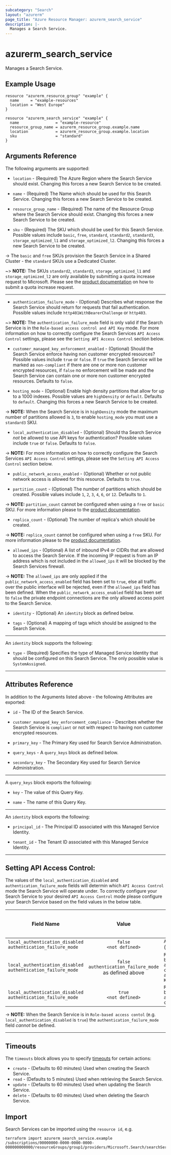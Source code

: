 ```yaml
---
subcategory: "Search"
layout: "azurerm"
page_title: "Azure Resource Manager: azurerm_search_service"
description: |-
  Manages a Search Service.
---
```


# azurerm_search_service

Manages a Search Service.

## Example Usage

```hcl
resource "azurerm_resource_group" "example" {
  name     = "example-resources"
  location = "West Europe"
}

resource "azurerm_search_service" "example" {
  name                = "example-resource"
  resource_group_name = azurerm_resource_group.example.name
  location            = azurerm_resource_group.example.location
  sku                 = "standard"
}
```

## Arguments Reference

The following arguments are supported:

* `location` - (Required) The Azure Region where the Search Service should exist. Changing this forces a new Search Service to be created.

* `name` - (Required) The Name which should be used for this Search Service. Changing this forces a new Search Service to be created.

* `resource_group_name` - (Required) The name of the Resource Group where the Search Service should exist. Changing this forces a new Search Service to be created.

* `sku` - (Required) The SKU which should be used for this Search Service. Possible values include `basic`, `free`, `standard`, `standard2`, `standard3`, `storage_optimized_l1` and `storage_optimized_l2`. Changing this forces a new Search Service to be created.

-> The `basic` and `free` SKUs provision the Search Service in a Shared Cluster - the `standard` SKUs use a Dedicated Cluster.

~> **NOTE:** The SKUs `standard2`, `standard3`, `storage_optimized_l1` and `storage_optimized_l2` are only available by submitting a quota increase request to Microsoft. Please see the [product documentation](https://learn.microsoft.com/azure/azure-resource-manager/troubleshooting/error-resource-quota?tabs=azure-cli) on how to submit a quota increase request.

---

* `authentication_failure_mode` - (Optional) Describes what response the Search Service should return for requests that fail authentication. Possible values include `http401WithBearerChallenge` or `http403`.

~> **NOTE:** The `authentication_failure_mode` field is only valid if the Search Service is in the `Role-based access control and API Key` mode. For more information on how to correctly configure the Search Services `API Access Control` settings, please see the `Setting API Access Control` section below.

* `customer_managed_key_enforcement_enabled` - (Optional) Should the Search Service enforce having non customer encrypted resources? Possible values include `true` or `false`. If `true` the Search Service will be marked as `non-compliant` if there are one or more non customer encrypted resources, if `false` no enforcement will be made and the Search Service can contain one or more non customer encrypted resources. Defaults to `false`.

* `hosting_mode` - (Optional) Enable high density partitions that allow for up to a 1000 indexes. Possible values are `highDensity` or `default`. Defaults to `default`. Changing this forces a new Search Service to be created.

-> **NOTE:** When the Search Service is in `highDensity` mode the maximum number of partitions allowed is `3`, to enable `hosting_mode` you must use a `standard3` SKU.

* `local_authentication_disabled` - (Optional) Should tha Search Service *not* be allowed to use API keys for authentication? Possible values include `true` or `false`. Defaults to `false`.

-> **NOTE:** For more information on how to correctly configure the Search Services `API Access Control` settings, please see the `Setting API Access Control` section below.

* `public_network_access_enabled` - (Optional) Whether or not public network access is allowed for this resource. Defaults to `true`.

* `partition_count` - (Optional) The number of partitions which should be created. Possible values include `1`, `2`, `3`, `4`, `6`, or `12`. Defaults to `1`.

-> **NOTE:** `partition_count` cannot be configured when using a `free` or `basic` SKU. For more information please to the [product documentation](https://learn.microsoft.com/azure/search/search-sku-tier).

* `replica_count` - (Optional) The number of replica's which should be created.

-> **NOTE:** `replica_count` cannot be configured when using a `free` SKU. For more information please to the [product documentation](https://learn.microsoft.com/azure/search/search-sku-tier).

* `allowed_ips` - (Optional) A list of inbound IPv4 or CIDRs that are allowed to access the Search Service. If the incoming IP request is from an IP address which is not included in the `allowed_ips` it will be blocked by the Search Services firewall.

-> **NOTE:** The `allowed_ips` are only applied if the `public_network_access_enabled` field has been set to `true`, else all traffic over the public interface will be rejected, even if the `allowed_ips` field has been defined. When the `public_network_access_enabled` field has been set to `false` the private endpoint connections are the only allowed access point to the Search Service.

* `identity` - (Optional) An `identity` block as defined below.

* `tags` - (Optional) A mapping of tags which should be assigned to the Search Service.

---

An `identity` block supports the following:

* `type` - (Required) Specifies the type of Managed Service Identity that should be configured on this Search Service. The only possible value is `SystemAssigned`.

---

## Attributes Reference

In addition to the Arguments listed above - the following Attributes are exported:

* `id` - The ID of the Search Service.

* `customer_managed_key_enforcement_compliance` - Describes whether the Search Service is `compliant` or not with respect to having non customer encrypted resources.

* `primary_key` - The Primary Key used for Search Service Administration.

* `query_keys` - A `query_keys` block as defined below.

* `secondary_key` - The Secondary Key used for Search Service Administration.

---

A `query_keys` block exports the following:

* `key` - The value of this Query Key.

* `name` - The name of this Query Key.

---

An `identity` block exports the following:

* `principal_id` - The Principal ID associated with this Managed Service Identity.

* `tenant_id` - The Tenant ID associated with this Managed Service Identity.

---

## Setting API Access Control:

The values of the `local_authentication_disabled` and `authentication_failure_mode` fields will determin which `API Access Control` mode the Search Service will operate under. To correctly configure your Search Service to your desired `API Access Control` mode please configure your Search Service based on the field values in the below table.

| Field Name                                                       | Value                                                     | API Access Control Mode                  |
|------------------------------------------------------------------|:---------------------------------------------------------:|------------------------------------------|
| `local_authentication_disabled`<br>`authentication_failure_mode` | `false`<br>`<not defined>`                                  | `API key` (`Default`)                    |
| `local_authentication_disabled`<br>`authentication_failure_mode` | `false`<br>`authentication_failure_mode` as defined above | `Role-based access control and API Key`  |
| `local_authentication_disabled`<br>`authentication_failure_mode` | `true`<br>`<not defined>`                                   | `Role-based access control`              |

-> **NOTE:** When the Search Service is in `Role-based access contol` (e.g. `local_authentication_disabled` is `true`) the `authentication_failure_mode` field *cannot* be defined.

---

## Timeouts

The `timeouts` block allows you to specify [timeouts](https://www.terraform.io/language/resources/syntax#operation-timeouts) for certain actions:

* `create` - (Defaults to 60 minutes) Used when creating the Search Service.
* `read` - (Defaults to 5 minutes) Used when retrieving the Search Service.
* `update` - (Defaults to 60 minutes) Used when updating the Search Service.
* `delete` - (Defaults to 60 minutes) Used when deleting the Search Service.

## Import

Search Services can be imported using the `resource id`, e.g.

```shell
terraform import azurerm_search_service.example /subscriptions/00000000-0000-0000-0000-000000000000/resourceGroups/group1/providers/Microsoft.Search/searchServices/service1
```
